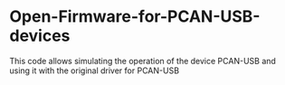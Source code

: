 # Open-Firmware-for-PCAN-USB-devices
This code allows simulating the operation of the device PCAN-USB and using it with the original driver for PCAN-USB
